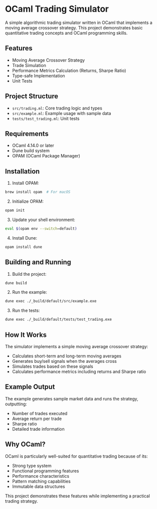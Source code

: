 # OCaml Trading Simulator

A simple algorithmic trading simulator written in OCaml that implements a moving average crossover strategy. This project demonstrates basic quantitative trading concepts and OCaml programming skills.

## Features

- Moving Average Crossover Strategy
- Trade Simulation
- Performance Metrics Calculation (Returns, Sharpe Ratio)
- Type-safe Implementation
- Unit Tests

## Project Structure

- `src/trading.ml`: Core trading logic and types
- `src/example.ml`: Example usage with sample data
- `tests/test_trading.ml`: Unit tests

## Requirements

- OCaml 4.14.0 or later
- Dune build system
- OPAM (OCaml Package Manager)

## Installation

1. Install OPAM:
```bash
brew install opam  # For macOS
```

2. Initialize OPAM:
```bash
opam init
```

3. Update your shell environment:
```bash
eval $(opam env --switch=default)
```

4. Install Dune:
```bash
opam install dune
```

## Building and Running

1. Build the project:
```bash
dune build
```

2. Run the example:
```bash
dune exec ./_build/default/src/example.exe
```

3. Run the tests:
```bash
dune exec ./_build/default/tests/test_trading.exe
```

## How It Works

The simulator implements a simple moving average crossover strategy:
- Calculates short-term and long-term moving averages
- Generates buy/sell signals when the averages cross
- Simulates trades based on these signals
- Calculates performance metrics including returns and Sharpe ratio

## Example Output

The example generates sample market data and runs the strategy, outputting:
- Number of trades executed
- Average return per trade
- Sharpe ratio
- Detailed trade information

## Why OCaml?

OCaml is particularly well-suited for quantitative trading because of its:
- Strong type system
- Functional programming features
- Performance characteristics
- Pattern matching capabilities
- Immutable data structures

This project demonstrates these features while implementing a practical trading strategy. 